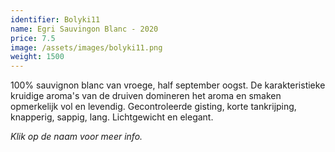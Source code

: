 ```yaml
---
identifier: Bolyki11
name: Egri Sauvingon Blanc - 2020
price: 7.5
image: /assets/images/bolyki11.png
weight: 1500
---
```

100% sauvignon blanc van vroege, half september oogst. De karakteristieke kruidige aroma's van de druiven domineren het aroma en smaken opmerkelijk vol en levendig. Gecontroleerde gisting, korte tankrijping, knapperig, sappig, lang. Lichtgewicht en elegant.

*Klik op de naam voor meer info.*
